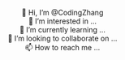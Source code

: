 <div align=center>

 👋 Hi, I’m @CodingZhang<br/>
 👀 I’m interested in ...<br/>
 🌱 I’m currently learning ...<br/>
 💞️ I’m looking to collaborate on ...<br/>
 📫 How to reach me ...<br/>

<!---
CodingZhang/CodingZhang is a ✨ special ✨ repository because its `README.md` (this file) appears on your GitHub profile.
You can click the Preview link to take a look at your changes.
--->

</div>




